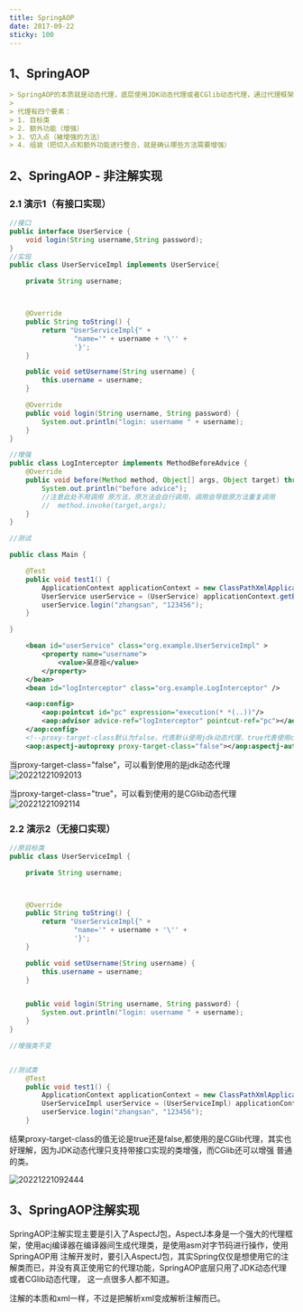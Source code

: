 ```yaml
---
title: SpringAOP
date: 2017-09-22
sticky: 100
---
```


## 1、SpringAOP

```markdown
> SpringAOP的本质就是动态代理，底层使用JDK动态代理或者CGlib动态代理，通过代理框架生成代理类，实现对目标类的增强，Spring代理是方法级别的代理，是对方法增强，
> 
> 代理有四个要素：
> 1. 目标类 
> 2. 额外功能（增强）
> 3. 切入点（被增强的方法）
> 4. 组装（把切入点和额外功能进行整合，就是确认哪些方法需要增强）
```

## 2、SpringAOP - 非注解实现

### 2.1 演示1（有接口实现）

```java
//接口
public interface UserService {
    void login(String username,String password);
}
//实现
public class UserServiceImpl implements UserService{

    private String username;



    @Override
    public String toString() {
        return "UserServiceImpl{" +
                "name='" + username + '\'' +
                '}';
    }

    public void setUsername(String username) {
        this.username = username;
    }

    @Override
    public void login(String username, String password) {
        System.out.println("login: username " + username);
    }
}

//增强
public class LogInterceptor implements MethodBeforeAdvice {
    @Override
    public void before(Method method, Object[] args, Object target) throws Throwable {
        System.out.println("before advice");
        //注意此处不用调用 原方法，原方法会自行调用，调用会导致原方法重复调用
        //  method.invoke(target,args);
    }
}

//测试

public class Main {

    @Test
    public void test1() {
        ApplicationContext applicationContext = new ClassPathXmlApplicationContext("applicationContext.xml");
        UserService userService = (UserService) applicationContext.getBean("userService");
        userService.login("zhangsan", "123456");
    }

}
```

```xml
    <bean id="userService" class="org.example.UserServiceImpl" >
        <property name="username">
            <value>吴彦祖</value>
        </property>
    </bean>
    <bean id="logInterceptor" class="org.example.LogInterceptor" />

    <aop:config>
        <aop:pointcut id="pc" expression="execution(* *(..))"/>
        <aop:advisor advice-ref="logInterceptor" pointcut-ref="pc"></aop:advisor>
    </aop:config>
    <!--proxy-target-class默认为false，代表默认使用jdk动态代理，true代表使用cglib代理-->
    <aop:aspectj-autoproxy proxy-target-class="false"></aop:aspectj-autoproxy>
```

当proxy-target-class="false"，可以看到使用的是jdk动态代理
![20221221092013](https://afatpig.oss-cn-chengdu.aliyuncs.com/blog/20221221092013.png)

当proxy-target-class="true"，可以看到使用的是CGlib动态代理
![20221221092114](https://afatpig.oss-cn-chengdu.aliyuncs.com/blog/20221221092114.png)

### 2.2 演示2（无接口实现）

```java
//原目标类
public class UserServiceImpl {

    private String username;



    @Override
    public String toString() {
        return "UserServiceImpl{" +
                "name='" + username + '\'' +
                '}';
    }

    public void setUsername(String username) {
        this.username = username;
    }


    public void login(String username, String password) {
        System.out.println("login: username " + username);
    }
}

//增强类不变


//测试类
    @Test
    public void test1() {
        ApplicationContext applicationContext = new ClassPathXmlApplicationContext("applicationContext.xml");
        UserServiceImpl userService = (UserServiceImpl) applicationContext.getBean("userService");
        userService.login("zhangsan", "123456");
    }

```

结果proxy-target-class的值无论是true还是false,都使用的是CGlib代理，其实也好理解，因为JDK动态代理只支持带接口实现的类增强，而CGlib还可以增强
普通的类。

![20221221092444](https://afatpig.oss-cn-chengdu.aliyuncs.com/blog/20221221092444.png)

## 3、SpringAOP注解实现

SpringAOP注解实现主要是引入了AspectJ包，AspectJ本身是一个强大的代理框架，使用acj编译器在编译器间生成代理类，是使用asm对字节码进行操作，使用SpringAOP用
注解开发时，要引入AspectJ包，其实Spring仅仅是想使用它的注解类而已，并没有真正使用它的代理功能，SpringAOP底层只用了JDK动态代理或者CGlib动态代理，
这一点很多人都不知道。

注解的本质和xml一样，不过是把解析xml变成解析注解而已。

